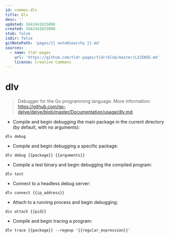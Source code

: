 ```yaml
---
id: common.dlv
title: Dlv
desc: ''
updated: 1642441815008
created: 1642441815008
stub: false
isDir: false
gitNotePath: 'pages/{{ noteHiearchy }}.md'
sources:
  - name: tldr-pages
    url: 'https://github.com/tldr-pages/tldr/blob/master/LICENSE.md'
    license: Creative Commons
---
```

# dlv

> Debugger for the Go programming language.
> More information: <https://github.com/go-delve/delve/blob/master/Documentation/usage/dlv.md>.

- Compile and begin debugging the main package in the current directory (by default, with no arguments):

`dlv debug`

- Compile and begin debugging a specific package:

`dlv debug {{package}} {{arguments}}`

- Compile a test binary and begin debugging the compiled program:

`dlv test`

- Connect to a headless debug server:

`dlv connect {{ip_address}}`

- Attach to a running process and begin debugging:

`div attach {{pid}}`

- Compile and begin tracing a program:

`dlv trace {{package}} --regexp '{{regular_expression}}'`

